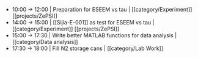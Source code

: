 - 10:00 -> 12:00 | Preparation for ESEEM vs tau | [[category/Experiment]] [[projects/ZePSI]]
- 14:00 -> 15:00 | [[Sijia-E-001]] as test for ESEEM vs tau | [[category/Experiment]] [[projects/ZePSI]]
- 15:00 -> 17:30 | Write better MATLAB functions for data analysis | [[category/Data analysis]]
- 17:30 -> 18:00 | Fill N2 storage cans | [[category/Lab Work]]
